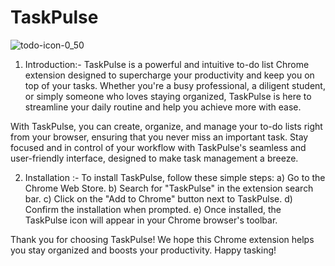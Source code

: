 # TaskPulse
  ![todo-icon-0_50](https://github.com/X-XENDROME-X/TaskPulse/assets/136829548/7528b365-485a-4aa9-85f4-d79713f7eb9a)

1) Introduction:- 
TaskPulse is a powerful and intuitive to-do list Chrome extension designed to supercharge your productivity and keep you on top of your tasks. Whether you're a busy professional, a diligent student, or simply someone who loves staying organized, TaskPulse is here to streamline your daily routine and help you achieve more with ease.

With TaskPulse, you can create, organize, and manage your to-do lists right from your browser, ensuring that you never miss an important task. Stay focused and   in control of your workflow with TaskPulse's seamless and user-friendly interface, designed to make task management a breeze.

2) Installation :- 
To install TaskPulse, follow these simple steps:
a) Go to the Chrome Web Store.
b) Search for "TaskPulse" in the extension search bar.
c) Click on the "Add to Chrome" button next to TaskPulse.
d) Confirm the installation when prompted.
e) Once installed, the TaskPulse icon will appear in your Chrome browser's toolbar.

Thank you for choosing TaskPulse! We hope this Chrome extension helps you stay organized and boosts your productivity. Happy tasking!
